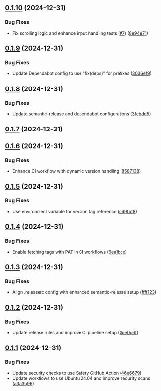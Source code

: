 ## [0.1.10](https://github.com/Barlog951/SeedShield/compare/v0.1.9...v0.1.10) (2024-12-31)


### Bug Fixes

* Fix scrolling logic and enhance input handling tests ([#7](https://github.com/Barlog951/SeedShield/issues/7)) ([8e94e71](https://github.com/Barlog951/SeedShield/commit/8e94e712ae57d1210712433a9745677f418d1b6f))

## [0.1.9](https://github.com/Barlog951/SeedShield/compare/v0.1.8...v0.1.9) (2024-12-31)


### Bug Fixes

* Update Dependabot config to use "fix(deps)" for prefixes ([3036ef9](https://github.com/Barlog951/SeedShield/commit/3036ef964e1809a27606381d0247048a4212d87f))

## [0.1.8](https://github.com/Barlog951/SeedShield/compare/v0.1.7...v0.1.8) (2024-12-31)


### Bug Fixes

* Update semantic-release and dependabot configurations ([3fcbdd5](https://github.com/Barlog951/SeedShield/commit/3fcbdd53c743881e124f2624309375cbe640a179))

## [0.1.7](https://github.com/Barlog951/SeedShield/compare/v0.1.6...v0.1.7) (2024-12-31)

## [0.1.6](https://github.com/Barlog951/SeedShield/compare/v0.1.5...v0.1.6) (2024-12-31)


### Bug Fixes

* Enhance CI workflow with dynamic version handling ([8587138](https://github.com/Barlog951/SeedShield/commit/85871380672b323bf027f77c41966dd33c4c7560))

## [0.1.5](https://github.com/Barlog951/SeedShield/compare/v0.1.4...v0.1.5) (2024-12-31)


### Bug Fixes

* Use environment variable for version tag reference ([d69fbf8](https://github.com/Barlog951/SeedShield/commit/d69fbf8ce8bb46c089d1f47ec90376398f135bd7))

## [0.1.4](https://github.com/Barlog951/SeedShield/compare/v0.1.3...v0.1.4) (2024-12-31)


### Bug Fixes

* Enable fetching tags with PAT in CI workflows ([6ea1bce](https://github.com/Barlog951/SeedShield/commit/6ea1bce7ba6f0cdab32d1dfd07a3490f0a3d61f6))

## [0.1.3](https://github.com/Barlog951/SeedShield/compare/v0.1.2...v0.1.3) (2024-12-31)


### Bug Fixes

* Align .releaserc config with enhanced semantic-release setup ([ffff123](https://github.com/Barlog951/SeedShield/commit/ffff1230e0b1d7bc538c5bb6b047f6e3ae2e21be))

## [0.1.2](https://github.com/Barlog951/SeedShield/compare/v0.1.1...v0.1.2) (2024-12-31)


### Bug Fixes

* Update release rules and improve CI pipeline setup ([0de0c6f](https://github.com/Barlog951/SeedShield/commit/0de0c6fe1bd493fff2cf596cd9331cd6f95fdd96))

## [0.1.1](https://github.com/Barlog951/SeedShield/compare/v0.1.0...v0.1.1) (2024-12-31)


### Bug Fixes

* Update security checks to use Safety GitHub Action ([46e6679](https://github.com/Barlog951/SeedShield/commit/46e6679aa04b22176092eacca765b9b38f158e00))
* Update workflows to use Ubuntu 24.04 and improve security scans ([a3a3b96](https://github.com/Barlog951/SeedShield/commit/a3a3b96c015f692530a5a057c389b13103e11bdf))
